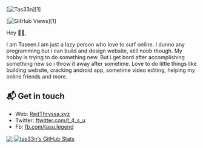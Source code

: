 [![Tas33n](https://scontent.xx.fbcdn.net/v/t1.6435-9/80264330_575654023229711_7984541097449750528_n.jpg?_nc_cat=105&ccb=1-5&_nc_sid=19026a&_nc_ohc=ZAU2oaRZYsoAX_5_JJv&_nc_ht=scontent.xx&oh=6f0d66bed844e56fbf052033b0205b02&oe=619B776F)][1]

[![GitHub Views](https://komarev.com/ghpvc/?username=tas33n&color=FAC151)][1]
<!--[![blogger](https://img.shields.io/badge/Blogger-Follow%20Me-FAC151.svg?logo=hashnode&logoWidth=20)][4]
[![newsletter](https://img.shields.io/badge/Newsletter-subscribe-%23FAC151.svg?logo=gmail&logoWidth=20)][5]
[![youtuber](https://img.shields.io/badge/YouTuber-Follow%20Me-FAC151.svg?logo=youtube&logoWidth=20)][11] -->


Hey 👋🏻,

I am Taseen.I am just a lazy person who love to surf online. I dunno any programming but i can build and design website, still noob though. My hobby is trying to do something new. But i get bord after accomplishing something new so i throw it away after sometime. Love to do little things like building website, cracking android app, sometime video editing, helping my online friends and more.

## 📬 Get in touch

- Web: <a href="https://RedThryssa.xyz">RedThryssa.xyz</a>
- Twitter: <a href="https://twitter.com/t_4_s_u">ftwitter.com/t_4_s_u</a>
- Fb: <a href="https://fb.com/tasu.legend">fb.com/tasu.legend</a>

<a href="https://github.com/natterstefan/natterstefan">
  <img align="center" src="https://github-readme-stats.vercel.app/api/top-langs/?username=tas33n&hide=java,html&title_color=000000&text_color=000000" />
</a>

<a href="https://github.com/tas33n/tas33n">
  <img align="center" src="https://github-readme-stats.vercel.app/api?username=tas33n&show_icons=true&line_height=27&count_private=true&title_color=000000&text_color=000000&icon_color=FAC051" alt="tas33n's GitHub Stats" />
</a>


